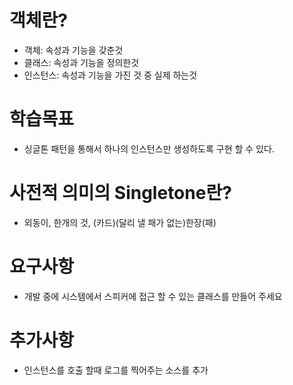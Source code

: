 # 객체란?
- 객체: 속성과 기능을 갖춘것
- 클래스: 속성과 기능을 정의한것
- 인스턴스: 속성과 기능을 가진 것 중 실제 하는것

# 학습목표
- 싱글톤 패턴을 통해서 하나의 인스턴스만 생성하도록 구현 할 수 있다.

# 사전적 의미의 Singletone란?
- 외동이, 한개의 것, (카드)(달리 낼 패가 없는)한장(패)

# 요구사항
- 개발 중에 시스템에서 스피커에 접근 할 수 있는 클래스를 만들어 주세요

# 추가사항
- 인스턴스를 호출 할때 로그를 찍어주는 소스를 추가